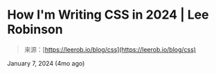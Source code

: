 <!--yml
category: 未分类
date: 2024-05-27 14:34:07
-->

# How I'm Writing CSS in 2024 | Lee Robinson

> 来源：[https://leerob.io/blog/css](https://leerob.io/blog/css)

January 7, 2024 (4mo ago)

<template id="B:1"></template>